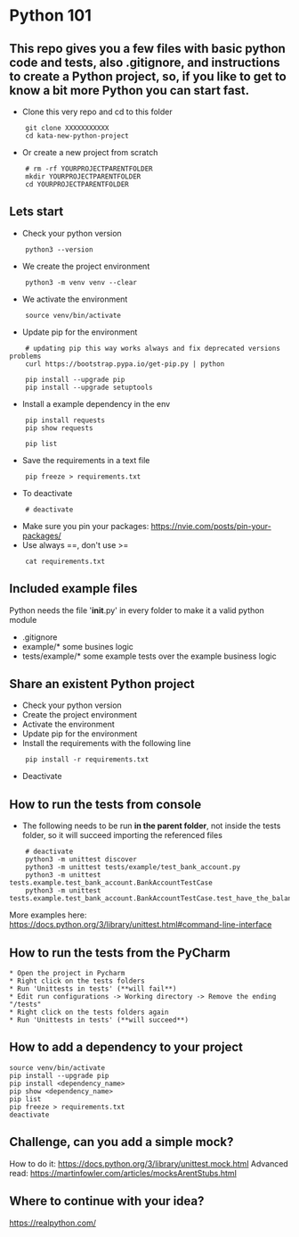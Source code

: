 # Python 101

## This repo gives you a few files with basic python code and tests, also .gitignore, and instructions to create a Python project, so, if you like to get to know a bit more Python you can start fast.

* Clone this very repo and cd to this folder
~~~~
    git clone XXXXXXXXXXX
    cd kata-new-python-project
~~~~
* Or create a new project from scratch
~~~~
    # rm -rf YOURPROJECTPARENTFOLDER
    mkdir YOURPROJECTPARENTFOLDER
    cd YOURPROJECTPARENTFOLDER
~~~~

## Lets start
* Check your python version
~~~~
    python3 --version
~~~~
* We create the project environment
~~~~
    python3 -m venv venv --clear
~~~~
* We activate the environment
~~~~
    source venv/bin/activate
~~~~
* Update pip for the environment
~~~~
    # updating pip this way works always and fix deprecated versions problems
    curl https://bootstrap.pypa.io/get-pip.py | python

    pip install --upgrade pip
    pip install --upgrade setuptools
~~~~
* Install a example dependency in the env
~~~~
    pip install requests
    pip show requests

    pip list
~~~~
* Save the requirements in a text file
~~~~
    pip freeze > requirements.txt
~~~~
* To deactivate
~~~~
    # deactivate
~~~~
* Make sure you pin your packages: https://nvie.com/posts/pin-your-packages/
* Use always ==, don't use >=
~~~~
    cat requirements.txt
~~~~

## Included example files

Python needs the file '__init__.py' in every folder to make it a valid python module
* .gitignore
* example/* some busines logic
* tests/example/* some example tests over the example business logic

## Share an existent Python project

* Check your python version
* Create the project environment
* Activate the environment
* Update pip for the environment
* Install the requirements with the following line
~~~~
    pip install -r requirements.txt
~~~~
* Deactivate

## How to run the tests from console

* The following needs to be run **in the parent folder**, not inside the tests folder, so it will succeed importing the referenced files
~~~~
    # deactivate
    python3 -m unittest discover
    python3 -m unittest tests/example/test_bank_account.py
    python3 -m unittest tests.example.test_bank_account.BankAccountTestCase
    python3 -m unittest tests.example.test_bank_account.BankAccountTestCase.test_have_the_balance_increased_after_a_deposit
~~~~
More examples here: https://docs.python.org/3/library/unittest.html#command-line-interface

## How to run the tests from the PyCharm

    * Open the project in Pycharm
    * Right click on the tests folders
    * Run 'Unittests in tests' (**will fail**)
    * Edit run configurations -> Working directory -> Remove the ending "/tests"
    * Right click on the tests folders again
    * Run 'Unittests in tests' (**will succeed**)

## How to add a dependency to your project

    source venv/bin/activate
    pip install --upgrade pip
    pip install <dependency_name>
    pip show <dependency_name>
    pip list
    pip freeze > requirements.txt
    deactivate

## Challenge, can you add a simple mock?
How to do it: https://docs.python.org/3/library/unittest.mock.html
Advanced read: https://martinfowler.com/articles/mocksArentStubs.html

## Where to continue with your idea?
https://realpython.com/